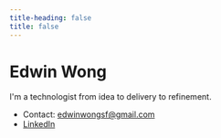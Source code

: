```yaml
---
title-heading: false
title: false
---
```


# Edwin Wong

I'm a technologist from idea to delivery to refinement.

* Contact: edwinwongsf@gmail.com
* [LinkedIn](https://www.linkedin.com/in/edwinsf/)


